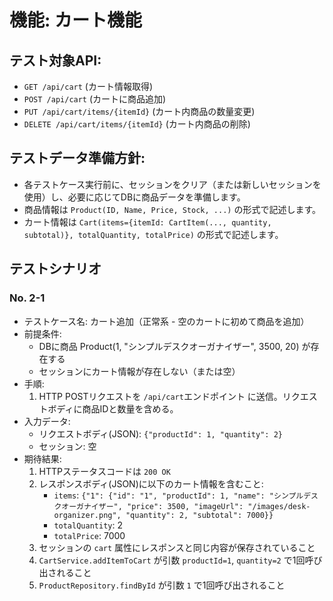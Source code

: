 # 機能: カート機能

## テスト対象API:

- `GET /api/cart` (カート情報取得)
- `POST /api/cart` (カートに商品追加)
- `PUT /api/cart/items/{itemId}` (カート内商品の数量変更)
- `DELETE /api/cart/items/{itemId}` (カート内商品の削除)

## テストデータ準備方針:

- 各テストケース実行前に、セッションをクリア（または新しいセッションを使用）し、必要に応じてDBに商品データを準備します。
- 商品情報は `Product(ID, Name, Price, Stock, ...)` の形式で記述します。
- カート情報は `Cart(items={itemId: CartItem(..., quantity, subtotal)}, totalQuantity, totalPrice)` の形式で記述します。

## テストシナリオ



### No. 2-1

- テストケース名: カート追加（正常系 - 空のカートに初めて商品を追加）  
- 前提条件:  
  - DBに商品 Product(1, "シンプルデスクオーガナイザー", 3500, 20) が存在する  
  - セッションにカート情報が存在しない（または空）  
- 手順:  
  1. HTTP POSTリクエストを `/api/cart`エンドポイント に送信。リクエストボディに商品IDと数量を含める。  
- 入力データ:  
  - リクエストボディ(JSON): `{"productId": 1, "quantity": 2}`  
  - セッション: 空  
- 期待結果:  
  1. HTTPステータスコードは `200 OK`  
  2. レスポンスボディ(JSON)に以下のカート情報を含むこと:  
     - `items`: `{"1": {"id": "1", "productId": 1, "name": "シンプルデスクオーガナイザー", "price": 3500, "imageUrl": "/images/desk-organizer.png", "quantity": 2, "subtotal": 7000}}`  
     - `totalQuantity`: 2  
     - `totalPrice`: 7000  
  3. セッションの `cart` 属性にレスポンスと同じ内容が保存されていること  
  4. `CartService.addItemToCart` が引数 `productId=1`, `quantity=2` で1回呼び出されること  
  5. `ProductRepository.findById` が引数 `1` で1回呼び出されること  






















